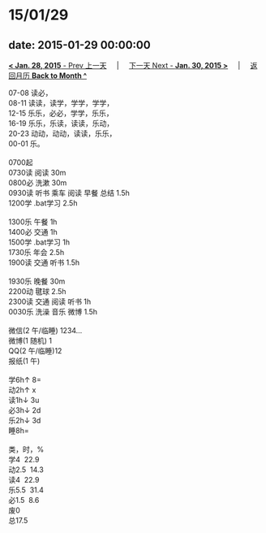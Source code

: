 # 15/01/29

date: 2015-01-29 00:00:00
---
[**< Jan. 28, 2015** - Prev 上一天](/lifelogs/2015/01/d28.html) &nbsp; &nbsp; | &nbsp; &nbsp; [下一天 Next - **Jan. 30, 2015 >**](/lifelogs/2015/01/d30.html) &nbsp; &nbsp; |  &nbsp; &nbsp; [返回月历 **Back to Month ^**](/lifelogs/2015/01/index.html)
<br/><div>07-08 读必，<br/>08-11 读读，读学，学学，学学，<br/>12-15 乐乐，必必，学学，乐乐，<br/>16-19 乐乐，乐读，读读，乐动，<br/>20-23 动动，动动，读读，乐乐，<br/>00-01 乐。<div><br/></div>0700起<br/>0730读 阅读 30m<br/>0800必 洗漱 30m<br/>0930读 听书 乘车 阅读 早餐 总结 1.5h<br/>1200学 .bat学习 2.5h</div><div><div><br/></div>1300乐 午餐 1h<br/>1400必 交通 1h<br/>1500学 .bat学习 1h<br/>1730乐 年会 2.5h<br/>1900读 交通 听书 1.5h<div><br/></div>1930乐 晚餐 30m<br/>2200动 毽球 2.5h<br/>2300读 交通 阅读 听书 1h<br/>0030乐 洗澡 音乐 微博 1.5h<div><br/></div>微信(2 午/临睡) 1234…<br/>微博(1 随机) 1<br/>QQ(2 午/临睡)12<br/>报纸(1 午)<div><br/></div>学6h↑ 8=<br/>动2h↑ x<br/>读1h↓ 3u<br/>必3h↓ 2d<br/>乐2h↓ 3d<br/>睡8h=<div><br/></div>类，时，%<br/>学4  22.9<br/>动2.5  14.3<br/>读4  22.9<br/>乐5.5  31.4<br/>必1.5  8.6<br/>废0<br/>总17.5

